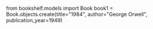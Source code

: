 from bookshelf.models import Book
book1 = Book.objects.create(title="1984", author="George Orwell", publication_year=1949)
